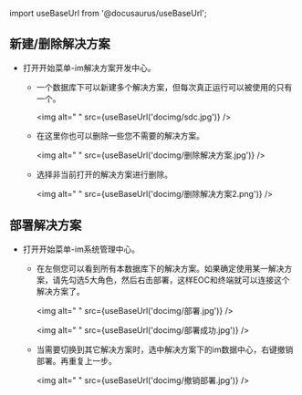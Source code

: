 
import useBaseUrl from '@docusaurus/useBaseUrl';

## 新建/删除解决方案

* 打开开始菜单-im解决方案开发中心。

  * 一个数据库下可以新建多个解决方案，但每次真正运行可以被使用的只有一个。

    <img alt=" " src={useBaseUrl('docimg/sdc.jpg')} />

  * 在这里你也可以删除一些您不需要的解决方案。

    <img alt=" " src={useBaseUrl('docimg/删除解决方案.jpg')} />

  * 选择非当前打开的解决方案进行删除。

    <img alt=" " src={useBaseUrl('docimg/删除解决方案2.png')} />

## 部署解决方案

* 打开开始菜单-im系统管理中心。
  * 在左侧您可以看到所有本数据库下的解决方案。如果确定使用某一解决方案，请先勾选5大角色，然后右击部署，这样EOC和终端就可以连接这个解决方案了。

    <img alt=" " src={useBaseUrl('docimg/部署.jpg')} />

    <img alt=" " src={useBaseUrl('docimg/部署成功.jpg')} />

  * 当需要切换到其它解决方案时，选中解决方案下的im数据中心，右键撤销部署。再重复上一步。

    <img alt=" " src={useBaseUrl('docimg/撤销部署.jpg')} />
